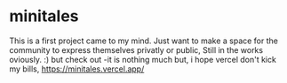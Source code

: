 # minitales
This is a first project came to my mind.
Just want to make a space for the community to express themselves privatly or public,
Still in the works oviously. :)
but check out -it is nothing much but, i hope vercel don't kick my bills, 
https://minitales.vercel.app/
